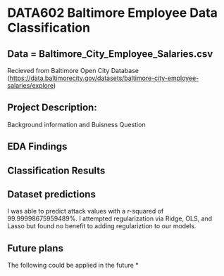 # DATA602 Baltimore Employee Data Classification

## Data = Baltimore_City_Employee_Salaries.csv
   Recieved from Baltimore Open City Database (https://data.baltimorecity.gov/datasets/baltimore-city-employee-salaries/explore)
   
## Project Description:
   Background information and Buisness Question


## EDA Findings


## Classification Results


## Dataset predictions
I was able to predict attack values with a r-squared of 99.99998675959489%. I attempted regularization via Ridge, OLS, and Lasso but found no benefit to adding regulariztion to our models.

## Future plans
The following could be applied in the future
* 
